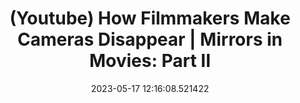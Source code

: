 ---
date: 2023-05-17 12:16:08.521422
link:
  source: web
  source_url: https://roytang.net
  text: '(Youtube) How Filmmakers Make Cameras Disappear | Mirrors in Movies: Part
    II'
  url: https://www.youtube.com/watch?v=RtjERWANv38
source: web
syndicated:
- type: mastodon
  url: https://indieweb.social/users/roytang/statuses/110383973629345680
- type: twitter
  url: https://twitter.com/roytang/status/1658808624062541825/
tags:
- movies
title: '(Youtube) How Filmmakers Make Cameras Disappear | Mirrors in Movies: Part
  II'
---